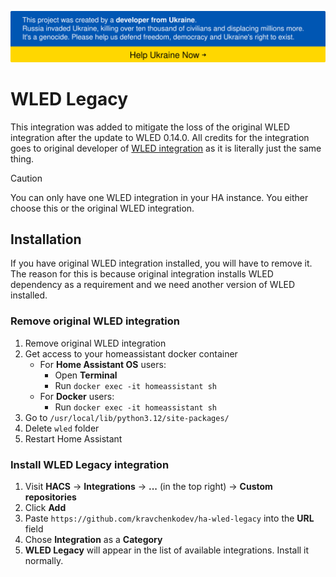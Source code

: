 [![SWUbanner](https://raw.githubusercontent.com/vshymanskyy/StandWithUkraine/main/banner-direct-single.svg)](https://stand-with-ukraine.pp.ua/)

# WLED Legacy

This integration was added to mitigate the loss of the original WLED integration after the update to WLED 0.14.0. All credits for the integration goes to original developer of [WLED integration](https://github.com/home-assistant/core/tree/dev/homeassistant/components/wled) as it is literally just the same thing.

> [!CAUTION]
> You can only have one WLED integration in your HA instance. You either choose this or the original WLED integration.

## Installation
If you have original WLED integration installed, you will have to remove it. The reason for this is because original integration installs WLED dependency as a requirement and we need another version of WLED installed.

### Remove original WLED integration
1. Remove original WLED integration
2. Get access to your homeassistant docker container
    - For **Home Assistant OS** users:
        - Open **Terminal**
        - Run `docker exec -it homeassistant sh`
    - For **Docker** users:
        - Run `docker exec -it homeassistant sh`
3. Go to `/usr/local/lib/python3.12/site-packages/`
4. Delete `wled` folder
5. Restart Home Assistant

### Install WLED Legacy integration
1. Visit **HACS** → **Integrations** → **...** (in the top right) → **Custom repositories**
2. Click **Add**
3. Paste `https://github.com/kravchenkodev/ha-wled-legacy` into the **URL** field
4. Chose **Integration** as a **Category**
5. **WLED Legacy** will appear in the list of available integrations. Install it normally.

